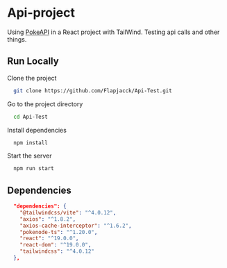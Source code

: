 
# Api-project

Using [PokeAPI](https://github.com/Gabb-c/pokenode-ts) in a React project with TailWind. Testing api calls and other things.

## Run Locally

Clone the project

```bash
  git clone https://github.com/Flapjacck/Api-Test.git
```

Go to the project directory

```bash
  cd Api-Test
```

Install dependencies

```bash
  npm install
```

Start the server

```bash
  npm run start
```

## Dependencies

```JSON
  "dependencies": {
    "@tailwindcss/vite": "^4.0.12",
    "axios": "^1.8.2",
    "axios-cache-interceptor": "^1.6.2",
    "pokenode-ts": "^1.20.0",
    "react": "^19.0.0",
    "react-dom": "^19.0.0",
    "tailwindcss": "^4.0.12"
  },
```
